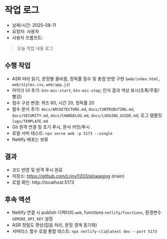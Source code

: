 # 작업 로그

- 날짜/시간: 2025-08-11
- 요청자: 사용자
- 사용자 프롬프트:
> 오늘 작업 내용 로그

## 수행 작업
- ASR 따라 읽기, 문장별 줄바꿈, 정독률 점수 및 총점 반영 구현 (`web/index.html`, `web/styles.css`, `web/app.js`)
- 마이크 UI 추가: `btn-mic-start`, `btn-mic-stop`; 인식 결과 색상 표시(초록/주황/빨강)
- 점수 구성 변경: 퀴즈 60, 시간 20, 정독률 20
- 필수 문서 추가: `docs/ARCHITECTURE.md`, `docs/CONTRIBUTING.md`, `docs/SECURITY.md`, `docs/CHANGELOG.md`, `docs/LOGGING_GUIDE.md`; 로그 템플릿 `logs/TEMPLATE.md`
- Git 원격 연결 및 초기 푸시, 문서 커밋/푸시
- 로컬 서버 테스트: `npx serve web -p 5173 --single`
- Netlify 배포는 보류

## 결과
- 코드 반영 및 원격 푸시 완료
- 저장소: https://github.com/Lrinvl1203/slowaging (main)
- 로컬 확인: http://localhost:5173

## 후속 액션
- Netlify 연결 시 publish 디렉터리 `web`, functions `netlify/functions`, 환경변수 `GEMINI_API_KEY` 설정
- ASR 정밀도 향상(잡음 처리, 문장 경계 동기화)
- 서버리스 함수 로컬 통합 테스트: `npx netlify-cli@latest dev --port 5173`
